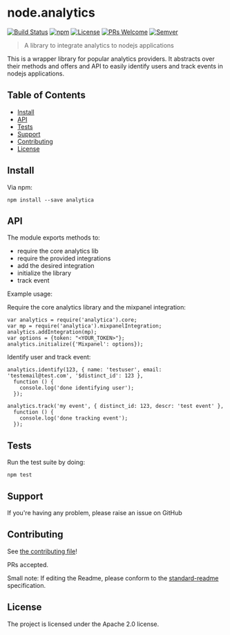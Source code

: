 # node.analytics


[![Build Status](https://travis-ci.org/izavits/node.analytics.svg?branch=master)](https://travis-ci.org/izavits/node.analytics)
[![npm](https://badge.fury.io/js/analytica.svg)](https://www.npmjs.com/package/analytica)
[![License](https://img.shields.io/badge/License-Apache%202.0-blue.svg)](https://opensource.org/licenses/Apache-2.0)
[![PRs Welcome](https://img.shields.io/badge/PRs-welcome-brightgreen.svg?style=flat-square)](http://makeapullrequest.com)
[![Semver](https://img.shields.io/:semver-2.0.0-brightgreen.svg?style=flat-square)](http://semver.org)

> A library to integrate analytics to nodejs applications

This is a wrapper library for popular analytics providers. It abstracts over their methods and offers and API to easily identify users and track events in nodejs applications.

## Table of Contents

- [Install](#install)
- [API](#api)
- [Tests](#tests)
- [Support](#support)
- [Contributing](#contributing)
- [License](#license)

## Install
Via npm:

```
npm install --save analytica
```

## API
The module exports methods to:
- require the core analytics lib
- require the provided integrations
- add the desired integration
- initialize the library
- track event

Example usage:

Require the core analytics library and the mixpanel integration:

```
var analytics = require('analytica').core;
var mp = require('analytica').mixpanelIntegration;
analytics.addIntegration(mp);
var options = {token: "<YOUR_TOKEN>"};
analytics.initialize({'Mixpanel': options});
```

Identify user and track event:

```
analytics.identify(123, { name: 'testuser', email: 'testemail@test.com', '$distinct_id': 123 },
  function () {
    console.log('done identifying user');
  });

analytics.track('my event', { distinct_id: 123, descr: 'test event' },
  function () {
    console.log('done tracking event');
  });
```

## Tests
Run the test suite by doing:

```
npm test
```

## Support
If you're having any problem, please raise an issue on GitHub

## Contributing

See [the contributing file](CONTRIBUTING.md)!

PRs accepted.

Small note: If editing the Readme, please conform to the [standard-readme](https://github.com/RichardLitt/standard-readme) specification.

## License
The project is licensed under the Apache 2.0 license.
